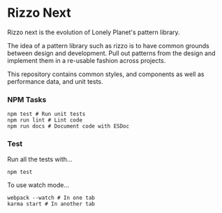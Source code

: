 # Rizzo Next
Rizzo next is the evolution of Lonely Planet's pattern library. 

The idea of a pattern library such as rizzo is to have common grounds between design and development. Pull out patterns
from the design and implement them in a re-usable fashion across projects.

This repository contains common styles, and components as well as performance data, and unit tests.

### NPM Tasks
```shell
npm test # Run unit tests
npm run lint # Lint code
npm run docs # Document code with ESDoc
```

### Test
Run all the tests with...

```shell
npm test
```

To use watch mode...

```shell
webpack --watch # In one tab
karma start # In another tab
```



